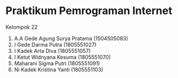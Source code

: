 # Praktikum Pemrograman Internet

Kelompok 22
1.  A.A Gede Agung Surya Pratama 	(1504505083)
2.	I Gede Darma Putra 	            (1805551027)
3.	I Kadek Arta Diva 		        (1805551057)
4.	I Ketut Widnyana Kesuma 	    (1805551070)
5.	Maharani Sigma Putri	        (1805551091)
6.	Ni Kadek Kristina Yanti	        (1805551103)
